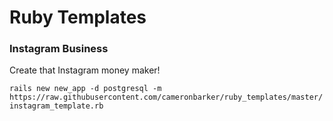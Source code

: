 # Ruby Templates

### Instagram Business
Create that Instagram money maker!

`rails new new_app -d postgresql -m https://raw.githubusercontent.com/cameronbarker/ruby_templates/master/instagram_template.rb`

